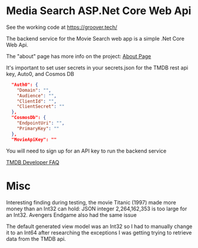 # Media Search ASP.Net Core Web Api

See the working code at https://groover.tech/

The backend service for the Movie Search web app is a simple
.Net Core Web Api.


The "about" page has more info on the project:
[About Page](https://groover.tech/about)

It's important to set user secrets in your secrets.json for the TMDB rest api key, Auto0, and Cosmos DB

```json
  "Auth0": {
    "Domain": "",
    "Audience": "",
    "ClientId": "",
    "ClientSecret": ""
  },
  "CosmosDb": {
    "EndpointUri": "",
    "PrimaryKey": ""
  },
  "MovieApiKey": ""
```
You will need to sign up for an API key to run the backend 
service

[TMDB Developer FAQ](https://developer.themoviedb.org/docs/faq)

# Misc
Interesting finding during testing, the movie Titanic (1997) 
made more money than an Int32 can hold: JSON integer 
2,264,162,353 is too large for an Int32. Avengers Endgame also had the same issue

The default generated view model was an Int32 so I had to manually
change it to an Int64 after researching the exceptions I was getting
trying to retrieve data from the TMDB api.
